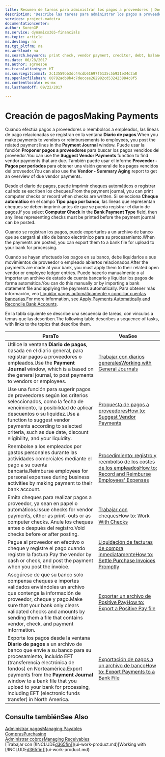 ```yaml
---
title: Resumen de tareas para administrar los pagos a proveedores | Documentos de Microsoft
description: "Describe las tareas para administrar los pagos a proveedores o acreedores, incluido el registro de líneas de pago y la obtención de un resumen del saldo vencido."
services: project-madeira
documentationcenter: 
author: SorenGP
ms.service: dynamics365-financials
ms.topic: article
ms.devlang: na
ms.tgt_pltfrm: na
ms.workload: na
ms.search.keywords: print check, vendor payment, creditor, debt, balance due, AP
ms.date: 06/28/2017
ms.author: sgroespe
ms.translationtype: HT
ms.sourcegitcommit: 2c13559bb3dc44cdb61697f5135c5b931e34d2a8
ms.openlocfilehash: 00792adb8b4c7deccee262982cd532423884c8f5
ms.contentlocale: es-mx
ms.lasthandoff: 09/22/2017

---
```

# <a name="making-payments"></a><span data-ttu-id="b1724-103">Creación de pagos</span><span class="sxs-lookup"><span data-stu-id="b1724-103">Making Payments</span></span>
<span data-ttu-id="b1724-104">Cuando efectúa pagos a proveedores o reembolsos a empleados, las líneas de pago relacionadas se registran en la ventana **Diario de pagos**.</span><span class="sxs-lookup"><span data-stu-id="b1724-104">When you make payments to vendors or reimbursements to employees, you post the related payment lines in the **Payment Journal** window.</span></span> <span data-ttu-id="b1724-105">Puede usar la función **Proponer pagos a proveedores** para buscar los pagos vencidos del proveedor.</span><span class="sxs-lookup"><span data-stu-id="b1724-105">You can use the **Suggest Vendor Payments** function to find vendor payments that are due.</span></span> <span data-ttu-id="b1724-106">También puede usar el informe **Proveedor - Pagos por periodos** para obtener una visión general de los pagos vencidos del proveedor.</span><span class="sxs-lookup"><span data-stu-id="b1724-106">You can also use the **Vendor - Summary Aging** report to get an overview of due vendor payments.</span></span>

<span data-ttu-id="b1724-107">Desde el diario de pagos, puede imprimir cheques automáticos o registrar cuándo se escriben los cheques.</span><span class="sxs-lookup"><span data-stu-id="b1724-107">From the payment journal, you can print computer checks or record when checks are written.</span></span> <span data-ttu-id="b1724-108">Si selecciona **Cheque automático** en el campo **Tipo pago por banco**, las líneas que representan cheques se deben imprimir antes de que se pueda registrar el diario de pagos.</span><span class="sxs-lookup"><span data-stu-id="b1724-108">If you select **Computer Check** in the **Bank Payment Type** field, then any lines representing checks must be printed before the payment journal can be posted.</span></span>

<span data-ttu-id="b1724-109">Cuando se registran los pagos, puede exportarlos a un archivo de banco que se cargará al sitio de banco electrónico para su procesamiento.</span><span class="sxs-lookup"><span data-stu-id="b1724-109">When the payments are posted, you can export them to a bank file for upload to your bank for processing.</span></span>

<span data-ttu-id="b1724-110">Cuando se hayan efectuado los pagos en su banco, debe liquidarlos a sus movimientos de proveedor o empleado abiertos relacionados.</span><span class="sxs-lookup"><span data-stu-id="b1724-110">After the payments are made at your bank, you must apply them to their related open vendor or employee ledger entries.</span></span> <span data-ttu-id="b1724-111">Puede hacerlo manualmente o al importar un archivo de estado de cuenta bancario y liquidar los pagos de forma automática.</span><span class="sxs-lookup"><span data-stu-id="b1724-111">You can do this manually or by importing a bank statement file and applying the payments automatically.</span></span> <span data-ttu-id="b1724-112">Para obtener más información, vea [Liquidar pagos automáticamente y conciliar cuentas bancarias](receivables-apply-payments-auto-reconcile-bank-accounts.md).</span><span class="sxs-lookup"><span data-stu-id="b1724-112">For more information, see [Apply Payments Automatically and Reconcile Bank Accounts](receivables-apply-payments-auto-reconcile-bank-accounts.md).</span></span>

<span data-ttu-id="b1724-113">En la tabla siguiente se describe una secuencia de tareas, con vínculos a temas que las describen.</span><span class="sxs-lookup"><span data-stu-id="b1724-113">The following table describes a sequence of tasks, with links to the topics that describe them.</span></span>

| <span data-ttu-id="b1724-114">Para</span><span class="sxs-lookup"><span data-stu-id="b1724-114">To</span></span> | <span data-ttu-id="b1724-115">Vea</span><span class="sxs-lookup"><span data-stu-id="b1724-115">See</span></span> |
| --- | --- |
|<span data-ttu-id="b1724-116">Utilice la ventana **Diario de pagos**, basada en el diario general, para registrar pagos a proveedores o empleados.</span><span class="sxs-lookup"><span data-stu-id="b1724-116">Use the **Payment Journal** window, which is a based on the general journal, to post payments to vendors or employees.</span></span>|[<span data-ttu-id="b1724-117">Trabajar con diarios generales</span><span class="sxs-lookup"><span data-stu-id="b1724-117">Working with General Journals</span></span>](ui-work-general-journals.md)|
| <span data-ttu-id="b1724-118">Use una función para sugerir pagos de proveedores según los criterios seleccionados, como la fecha de vencimiento, la posibilidad de aplicar descuentos o su liquidez.</span><span class="sxs-lookup"><span data-stu-id="b1724-118">Use a function to suggest vendor payments according to selected criteria, such as due date, discount eligibility, and your liquidity.</span></span> |[<span data-ttu-id="b1724-119">Propuesta de pagos a proveedores</span><span class="sxs-lookup"><span data-stu-id="b1724-119">How to: Suggest Vendor Payments</span></span>](payables-how-suggest-vendor-payments.md) |
|<span data-ttu-id="b1724-120">Reembolse a los empleados por gastos personales durante las actividades comerciales mediante el pago a su cuenta bancaria.</span><span class="sxs-lookup"><span data-stu-id="b1724-120">Reimburse employees for personal expenses during business activities by making payment to their bank account.</span></span>|[<span data-ttu-id="b1724-121">Procedimiento: registro y reembolso de los costes de los empleados</span><span class="sxs-lookup"><span data-stu-id="b1724-121">How to: Record and Reimburse Employees' Expenses</span></span>](finance-how-record-reimburse-employee-expenses.md)|
| <span data-ttu-id="b1724-122">Emita cheques para realizar pagos a proveedor, ya sean en papel o automáticos.</span><span class="sxs-lookup"><span data-stu-id="b1724-122">Issue checks for vendor payments, either as print-outs or as computer checks.</span></span> <span data-ttu-id="b1724-123">Anule los cheques antes o después del registro.</span><span class="sxs-lookup"><span data-stu-id="b1724-123">Void checks before or after posting.</span></span> |[<span data-ttu-id="b1724-124">Trabajar con cheques</span><span class="sxs-lookup"><span data-stu-id="b1724-124">How to: Work With Checks</span></span>](payables-how-work-checks.md) |
| <span data-ttu-id="b1724-125">Pague al proveedor en efectivo o cheque y registre el pago cuando registre la factura.</span><span class="sxs-lookup"><span data-stu-id="b1724-125">Pay the vendor by cash or check, and post the payment when you post the invoice.</span></span> |[<span data-ttu-id="b1724-126">Liquidación de facturas de compra inmediatamente</span><span class="sxs-lookup"><span data-stu-id="b1724-126">How to: Settle Purchase Invoices Promptly</span></span>](finance-how-to-settle-purchase-invoices-promptly.md) |
| <span data-ttu-id="b1724-127">Asegúrese de que su banco solo compensa cheques e importes validados enviándoles un archivo que contenga la información de proveedor, cheque y pago.</span><span class="sxs-lookup"><span data-stu-id="b1724-127">Make sure that your bank only clears validated checks and amounts by sending them a file that contains vendor, check, and payment information.</span></span> |[<span data-ttu-id="b1724-128">Exportar un archivo de Positive Pay</span><span class="sxs-lookup"><span data-stu-id="b1724-128">How to: Export a Positive Pay file</span></span>](finance-how-positive-pay.md) |
|<span data-ttu-id="b1724-129">Exporte los pagos desde la ventana **Diario de pagos** a un archivo de banco que envíe a su banco para su procesamiento, incluido EFT (transferencia electrónica de fondos) en Norteamérica.</span><span class="sxs-lookup"><span data-stu-id="b1724-129">Export payments from the **Payment Journal** window to a bank file that you upload to your bank for processing, including EFT (electronic funds transfer) in North America.</span></span> |[<span data-ttu-id="b1724-130">Exportación de pagos a un archivo de banco</span><span class="sxs-lookup"><span data-stu-id="b1724-130">How to: Export Payments to a Bank File</span></span>](payables-how-export-payments-bank-file.md)|  

## <a name="see-also"></a><span data-ttu-id="b1724-131">Consulte también</span><span class="sxs-lookup"><span data-stu-id="b1724-131">See Also</span></span>
[<span data-ttu-id="b1724-132">Administrar pagos</span><span class="sxs-lookup"><span data-stu-id="b1724-132">Managing Payables</span></span>](payables-manage-payables.md)  
[<span data-ttu-id="b1724-133">Compras</span><span class="sxs-lookup"><span data-stu-id="b1724-133">Purchasing</span></span>](purchasing-manage-purchasing.md)  
[<span data-ttu-id="b1724-134">Administrar cobros</span><span class="sxs-lookup"><span data-stu-id="b1724-134">Managing Receivables</span></span>](receivables-manage-receivables.md)  
<span data-ttu-id="b1724-135">[Trabajar con [!INCLUDE[d365fin](includes/d365fin_md.md)]](ui-work-product.md)</span><span class="sxs-lookup"><span data-stu-id="b1724-135">[Working with [!INCLUDE[d365fin](includes/d365fin_md.md)]](ui-work-product.md)</span></span>  

